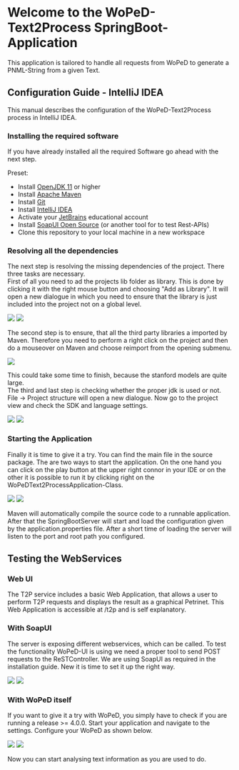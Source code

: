 <h1>Welcome to the WoPeD-Text2Process SpringBoot-Application</h1>

<p>This application is tailored to handle all requests from WoPeD to generate a PNML-String from a given Text.</p>

<h2>Configuration Guide - IntelliJ IDEA</h2>

<p>This manual describes the configuration of the WoPeD-Text2Process process in IntelliJ IDEA.</p> 

<h3>Installing the required software</h3>

<p>If you have already installed all the required Software go ahead with the next step.</p>

<p>Preset:
<ul>
<li>Install <a href="https://aws.amazon.com/de/corretto/">OpenJDK 11</a> or higher</li>
<li>Install <a href="https://maven.apache.org/">Apache Maven</a></li>
<li>Install <a href="https://git-scm.com/">Git</a></li>
<li>Install <a href="https://www.jetbrains.com/de-de/idea/">IntelliJ IDEA</a></li>
<li>Activate your <a href="https://www.jetbrains.com/de-de/">JetBrains</a> educational account</li>
<li>Install <a href="https://www.soapui.org/downloads/soapui/">SoapUI Open Source</a> (or another tool for to test Rest-APIs)</li>
<li>Clone this repository to your local machine in a new workspace</li>
</ul></p>

<h3>Resolving all the dependencies</h3>

<p>
The next step is resolving the missing dependencies of the project. There three tasks are necessary.<br>
First of all you need to ad the projects lib folder as library.
This is done by clicking it with the right mouse button and choosing "Add as Library".
It will open a new dialogue in which you need to ensure that the library is just included into the project not on a global level.<br>
</p>
<img src="./img/adding_libraries_intellij.PNG">
<img src="./img/create_library.PNG">
<p>
The second step is to ensure, that all the third party libraries a imported by Maven.
Therefore you need to perform a right click on the project and then do a mouseover on Maven and choose reimport from the opening submenu.
</p>
<img src="./img/project_maven_reimport.PNG">
<p>
This could take some time to finish, because the stanford models are quite large.<br>
The third and last step is checking whether the proper jdk is used or not.
File -> Project structure will open a new dialogue.
Now go to the project view and check the SDK and language settings.
</p> 
<img src="./img/file_project_structure_intellij.PNG">
<img src="./img/project_structure_intellij.PNG">

<h3>Starting the Application</h3>
<p>
Finally it is time to give it a try.
You can find the main file in the source package.
The are two ways to start the application.
On the one hand you can click on the play button at the upper right connor in your IDE or on the other it is possible to run it by clicking right on the WoPeDText2ProcessApplication-Class.
</p>
<img src="./img/start_server_1.PNG">
<img src="./img/start_server_2.PNG">
<p>
Maven will automatically compile the source code to a runnable application. After that the SpringBootServer will start and load the configuration given by the application.properties file.
After a short time of loading the server will listen to the port and root path you configured.
</p>

<h2>Testing the WebServices</h2>

<h3>Web UI</h3>
<p>
The T2P service includes a basic Web Application, that allows a user to perform T2P requests and displays the result as a graphical Petrinet.
This Web Application is accessible at <configured host>/t2p and is self explanatory.
</p>

<h3>With SoapUI</h3>
<p>
The server is exposing different webservices, which can be called.
To test the functionality WoPeD-UI is using we need a proper tool to send POST requests to the ReSTController.
We are using SoapUI as required in the installation guide.
New it is time to set it up the right way.
</p>
<img src="./img/soapui_configuring_rest.png">
<img src="./img/soapui_configuring_rest_2.png">

<h3>With WoPeD itself</h3>
<p>
If you want to give it a try with WoPeD, you simply have to check if you are running a release >= 4.0.0. Start your application and navigate to the settings. Configure your WoPeD as shown below.
</p>
<img src="./img/settings.png">
<img src="./img/nlp_settings.png">
<p>
Now you can start analysing text information as you are used to do.
</p>